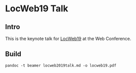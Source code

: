# LocWeb19 Talk

## Intro

This is the keynote talk for [LocWeb19](https://dhere.de/locweb/locweb2019/) at
the Web Conference.

## Build

`pandoc -t beamer locweb2019talk.md -o locweb19.pdf`
